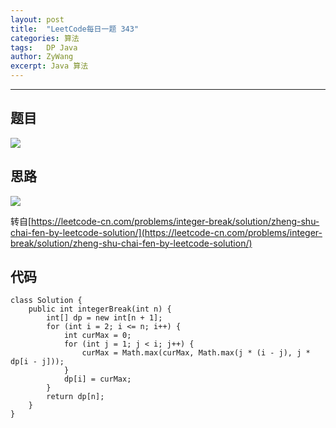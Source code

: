 ```yaml
---
layout: post
title:  "LeetCode每日一题 343"
categories: 算法
tags:   DP Java 
author: ZyWang
excerpt: Java 算法 
---
```


****
## 题目 ##

![](https://s1.ax1x.com/2020/07/30/aMmDl8.jpg)

## 思路 ##

![](https://s1.ax1x.com/2020/07/30/aMn4UA.jpg)

转自[https://leetcode-cn.com/problems/integer-break/solution/zheng-shu-chai-fen-by-leetcode-solution/](https://leetcode-cn.com/problems/integer-break/solution/zheng-shu-chai-fen-by-leetcode-solution/)

## 代码 ##

	class Solution {
	    public int integerBreak(int n) {
	        int[] dp = new int[n + 1];
	        for (int i = 2; i <= n; i++) {
	            int curMax = 0;
	            for (int j = 1; j < i; j++) {
	                curMax = Math.max(curMax, Math.max(j * (i - j), j * dp[i - j]));
	            }
	            dp[i] = curMax;
	        }
	        return dp[n];
	    }
	}
	
	